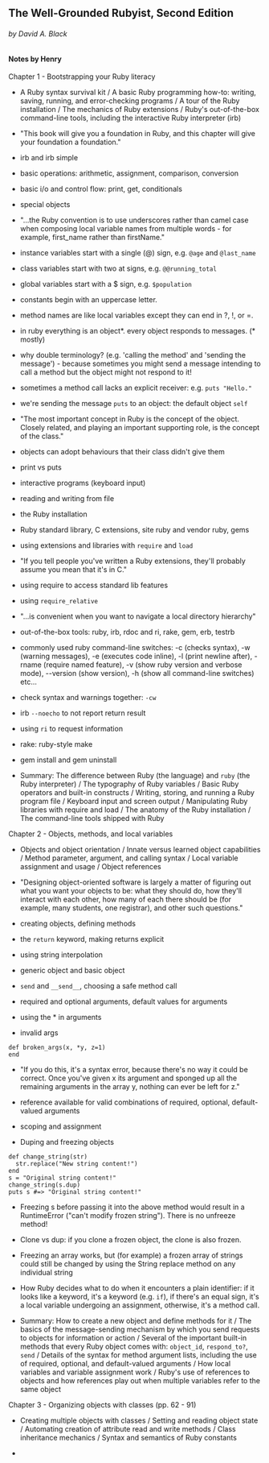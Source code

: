 ## The Well-Grounded Rubyist, Second Edition
###### by David A. Black

#### Notes by Henry

Chapter 1 - Bootstrapping your Ruby literacy

* A Ruby syntax survival kit / A basic Ruby programming how-to: writing, saving, running, and error-checking programs / A tour of the Ruby installation / The mechanics of Ruby extensions / Ruby's out-of-the-box command-line tools, including the interactive Ruby interpreter (irb)

* "This book will give you a foundation in Ruby, and this chapter will give your foundation a foundation."

* irb and irb simple

* basic operations: arithmetic, assignment, comparison, conversion

* basic i/o and control flow: print, get, conditionals

* special objects

* "...the Ruby convention is to use underscores rather than camel case when composing local variable names from multiple words - for example, first_name rather than firstName."

* instance variables start with a single (@) sign, e.g. `@age` and `@last_name`

* class variables start with two at signs, e.g. `@@running_total`

* global variables start with a $ sign, e.g. `$population`

* constants begin with an uppercase letter.

* method names are like local variables except they can end in ?, !, or =.

* in ruby everything is an object*. every object responds to messages. (* mostly)

* why double terminology? (e.g. 'calling the method' and 'sending the message') - because sometimes you might send a message intending to call a method but the object might not respond to it!

* sometimes a method call lacks an explicit receiver: e.g. `puts "Hello."`

* we're sending the message `puts` to an object: the default object `self`

* "The most important concept in Ruby is the concept of the object. Closely related, and playing an important supporting role, is the concept of the class."

* objects can adopt behaviours that their class didn't give them

* print vs puts

* interactive programs (keyboard input)

* reading and writing from file

* the Ruby installation

* Ruby standard library, C extensions, site ruby and vendor ruby, gems

* using extensions and libraries with `require` and `load`

* "If you tell people you've written a Ruby extensions, they'll probably assume you mean that it's in C."

* using require to access standard lib features

* using `require_relative`

* "...is convenient when you want to navigate a local directory hierarchy"

* out-of-the-box tools: ruby, irb, rdoc and ri, rake, gem, erb, testrb

* commonly used ruby command-line switches: -c (checks syntax), -w (warning messages), -e (executes code inline), -l (print newline after), -rname (require named feature), -v (show ruby version and verbose mode), --version (show version), -h (show all command-line switches) etc...

* check syntax and warnings together: `-cw`

* irb `--noecho` to not report return result

* using `ri` to request information

* rake: ruby-style make

* gem install and gem uninstall

* Summary: The difference between Ruby (the language) and `ruby` (the Ruby interpreter) / The typography of Ruby variables / Basic Ruby operators and built-in constructs / Writing, storing, and running a Ruby program file / Keyboard input and screen output / Manipulating Ruby libraries with require and load / The anatomy of the Ruby installation / The command-line tools shipped with Ruby

Chapter 2 - Objects, methods, and local variables

* Objects and object orientation / Innate versus learned object capabilities / Method parameter, argument, and calling syntax / Local variable assignment and usage / Object references

* "Designing object-oriented software is largely a matter of figuring out what you want your objects to be: what they should do, how they'll interact with each other, how many of each there should be (for example, many students, one registrar), and other such questions."

* creating objects, defining methods

* the `return` keyword, making returns explicit

* using string interpolation

* generic object and basic object

* `send` and `__send__`, choosing a safe method call

* required and optional arguments, default values for arguments

* using the * in arguments

* invalid args

```
def broken_args(x, *y, z=1)
end
```

* "If you do this, it's a syntax error, because there's no way it could be correct. Once you've given x its argument and sponged up all the remaining arguments in the array y, nothing can ever be left for z."

* reference available for valid combinations of required, optional, default-valued arguments

* scoping and assignment

* Duping and freezing objects

```
def change_string(str)
  str.replace("New string content!")
end
s = "Original string content!"
change_string(s.dup)
puts s #=> "Original string content!"
```

* Freezing s before passing it into the above method would result in a RuntimeError ("can't modify frozen string"). There is no unfreeze method!

* Clone vs dup: if you clone a frozen object, the clone is also frozen.

* Freezing an array works, but (for example) a frozen array of strings could still be changed by using the String replace method on any individual string

* How Ruby decides what to do when it encounters a plain identifier: if it looks like a keyword, it's a keyword (e.g. `if`), if there's an equal sign, it's a local variable undergoing an assignment, otherwise, it's a method call.

* Summary: How to create a new object and define methods for it / The basics of the message-sending mechanism by which you send requests to objects for information or action / Several of the important built-in methods that every Ruby object comes with: `object_id`, `respond_to?`, `send` / Details of the syntax for method argument lists, including the use of required, optional, and default-valued arguments / How local variables and variable assignment work / Ruby's use of references to objects and how references play out when multiple variables refer to the same object

Chapter 3 - Organizing objects with classes (pp. 62 - 91)

* Creating multiple objects with classes / Setting and reading object state / Automating creation of attribute read and write methods / Class inheritance mechanics / Syntax and semantics of Ruby constants

* 
